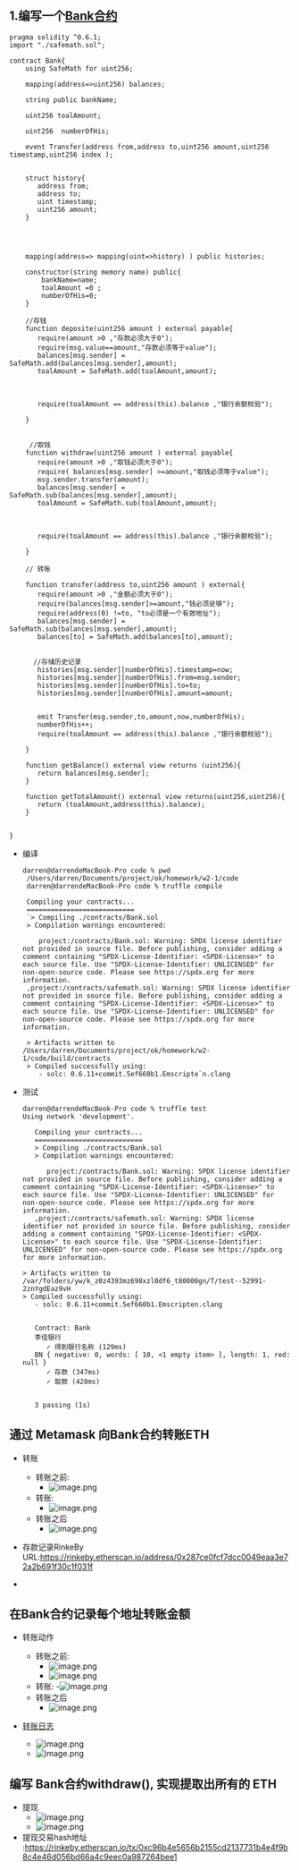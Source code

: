 ## 1.编写⼀个[Bank合约](w2-1/code/contracts/Bank.sol)

```
pragma solidity ^0.6.1;
import "./safemath.sol";

contract Bank{
    using SafeMath for uint256;
    
    mapping(address=>uint256) balances;

    string public bankName;

    uint256 toalAmount;

    uint256  numberOfHis;

    event Transfer(address from,address to,uint256 amount,uint256 timestamp,uint256 index );


    struct history{
       address from;
       address to;
       uint timestamp;
       uint256 amount;
    }

  
   

    mapping(address=> mapping(uint=>history) ) public histories;

    constructor(string memory name) public{
        bankName=name;
        toalAmount =0 ;
        numberOfHis=0;
    }

    //存钱
    function deposite(uint256 amount ) external payable{
       require(amount >0 ,"存款必须大于0");
       require(msg.value==amount,"存款必须等于value");
       balances[msg.sender] = SafeMath.add(balances[msg.sender],amount);
       toalAmount = SafeMath.add(toalAmount,amount);

       

       require(toalAmount == address(this).balance ,"银行余额校验");

    }

    
     //取钱
    function withdraw(uint256 amount ) external payable{
       require(amount >0 ,"取钱必须大于0");
       require( balances[msg.sender] >=amount,"取钱必须等于value");
       msg.sender.transfer(amount);
       balances[msg.sender] = SafeMath.sub(balances[msg.sender],amount);
       toalAmount = SafeMath.sub(toalAmount,amount);

      

       require(toalAmount == address(this).balance ,"银行余额校验");

    }
 
    // 转账

    function transfer(address to,uint256 amount ) external{
       require(amount >0 ,"金额必须大于0");
       require(balances[msg.sender]>=amount,"钱必须足够");
       require(address(0) !=to, "to必须是一个有效地址");
       balances[msg.sender] = SafeMath.sub(balances[msg.sender],amount);
       balances[to] = SafeMath.add(balances[to],amount);


      //存储历史记录
       histories[msg.sender][numberOfHis].timestamp=now;
       histories[msg.sender][numberOfHis].from=msg.sender;
       histories[msg.sender][numberOfHis].to=to;
       histories[msg.sender][numberOfHis].amount=amount;
       

       emit Transfer(msg.sender,to,amount,now,numberOfHis);
       numberOfHis++;
       require(toalAmount == address(this).balance ,"银行余额校验");

    }

    function getBalance() external view returns (uint256){
       return balances[msg.sender];
    }

    function getTotalAmount() external view returns(uint256,uint256){
       return (toalAmount,address(this).balance);
    }
 

} 
```
- 编译
  ```
  darren@darrendeMacBook-Pro code % pwd
   /Users/darren/Documents/project/ok/homework/w2-1/code
   darren@darrendeMacBook-Pro code % truffle compile

   Compiling your contracts...
   ===========================
   `> Compiling ./contracts/Bank.sol
   > Compilation warnings encountered:

      project:/contracts/Bank.sol: Warning: SPDX license identifier not provided in source file. Before publishing, consider adding a comment containing "SPDX-License-Identifier: <SPDX-License>" to each source file. Use "SPDX-License-Identifier: UNLICENSED" for non-open-source code. Please see https://spdx.org for more information.
   ,project:/contracts/safemath.sol: Warning: SPDX license identifier not provided in source file. Before publishing, consider adding a comment containing "SPDX-License-Identifier: <SPDX-License>" to each source file. Use "SPDX-License-Identifier: UNLICENSED" for non-open-source code. Please see https://spdx.org for more information.

   > Artifacts written to /Users/darren/Documents/project/ok/homework/w2-1/code/build/contracts
   > Compiled successfully using:
      - solc: 0.6.11+commit.5ef660b1.Emscripte`n.clang
  ```
  


- 测试
       

      darren@darrendeMacBook-Pro code % truffle test
      Using network 'development'.

         Compiling your contracts...
         ===========================
         > Compiling ./contracts/Bank.sol
         > Compilation warnings encountered:

            project:/contracts/Bank.sol: Warning: SPDX license identifier not provided in source file. Before publishing, consider adding a comment containing "SPDX-License-Identifier: <SPDX-License>" to each source file. Use "SPDX-License-Identifier: UNLICENSED" for non-open-source code. Please see https://spdx.org for more information.
         ,project:/contracts/safemath.sol: Warning: SPDX license identifier not provided in source file. Before publishing, consider adding a comment containing "SPDX-License-Identifier: <SPDX-License>" to each source file. Use "SPDX-License-Identifier: UNLICENSED" for non-open-source code. Please see https://spdx.org for more information.

      > Artifacts written to /var/folders/yw/k_z0z4393mz698xzl0df6_t80000gn/T/test--52991-2znYgdEaz9vH
      > Compiled successfully using:
         - solc: 0.6.11+commit.5ef660b1.Emscripten.clang


         Contract: Bank
         李佳银行
            ✓ 得到银行名称 (129ms)
         BN { negative: 0, words: [ 10, <1 empty item> ], length: 1, red: null }
            ✓ 存款 (347ms)
            ✓ 取款 (428ms)


         3 passing (1s)

      



## 通过 Metamask 向Bank合约转账ETH

- 转账
  - 转账之前:
    - ![image.png](./img/deposite_before1.png)
  - 转账:
    - ![image.png](./img/deposite_ing.png)
  - 转账之后   
    - ![image.png](./img/deposite_after.png)
 
- 存款记录RinkeBy URL:https://rinkeby.etherscan.io/address/0x287ce0fcf7dcc0049eaa3e72a2b691f30c1f031f

- 

## 在Bank合约记录每个地址转账⾦额

- 转账动作
  - 转账之前:
    - ![image.png](./img/tran_before1.png)
    - ![image.png](./img/tran_before2.png)
  - 转账:
    -![image.png](./img/tran_ing1.png)
  - 转账之后   
    - ![image.png](./img/trans_after1.png)

- [转账日志](https://rinkeby.etherscan.io/tx/0xadad76d9d863e1b73dd045c38039ccb90ccb48583a69060c2684adb95ecf7011#eventlog)
  - ![image.png](./img/trans_record1.png)
  - ![image.png](./img/trans_record2.png)


## 编写 Bank合约withdraw(), 实现提取出所有的 ETH

- 提现
  - ![image.png](./img/with_before1.png)
  - ![image.png](./img/with_after.png)
- 提现交易hash地址 :https://rinkeby.etherscan.io/tx/0xc96b4e5656b2155cd2137731b4e4f9b8c4e46d056bd66a4c9eec0a987264bee1